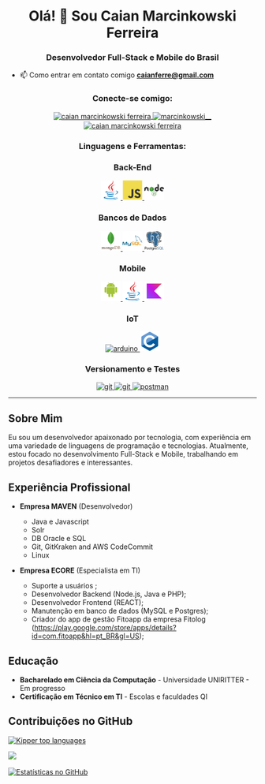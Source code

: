 <h1 align="center">Olá! 👋 Sou Caian Marcinkowski Ferreira</h1>
<h3 align="center">Desenvolvedor Full-Stack e Mobile do Brasil</h3>

- 📫 Como entrar em contato comigo **caianferre@gmail.com**

<h3 align="center">Conecte-se comigo:</h3>
<p align="center">
  <a href="https://stackoverflow.com/users/caian-marcinkowski-ferreira" target="blank">
    <img align="center" src="https://raw.githubusercontent.com/rahuldkjain/github-profile-readme-generator/master/src/images/icons/Social/stack-overflow.svg" alt="caian marcinkowski ferreira" height="30" width="40" />
  </a>
  <a href="https://instagram.com/marcinkowski__" target="blank">
    <img align="center" src="https://raw.githubusercontent.com/rahuldkjain/github-profile-readme-generator/master/src/images/icons/Social/instagram.svg" alt="marcinkowski__" height="30" width="40" />
  </a>
  <a href="https://www.linkedin.com/in/caian-marcinkowski-ferreira-bb541a137/" target="blank">
    <img align="center" src="https://raw.githubusercontent.com/rahuldkjain/github-profile-readme-generator/master/src/images/icons/Social/linked-in-alt.svg" alt="caian marcinkowski ferreira" height="30" width="40" />
  </a>
</p>

<h3 align="center">Linguagens e Ferramentas:</h3>
<p align="center">
  <h3 align="center">Back-End</h3>
  <p align="center"> 
    <a href="https://www.java.com" target="_blank" rel="noreferrer"> 
      <img src="https://raw.githubusercontent.com/devicons/devicon/master/icons/java/java-original.svg" alt="java" width="40" height="40"/> 
    </a> 
    <a href="https://developer.mozilla.org/en-US/docs/Web/JavaScript" target="_blank" rel="noreferrer"> 
      <img src="https://raw.githubusercontent.com/devicons/devicon/master/icons/javascript/javascript-original.svg" alt="javascript" width="40" height="40"/> 
    </a> 
    <a href="https://nodejs.org" target="_blank" rel="noreferrer"> 
      <img src="https://raw.githubusercontent.com/devicons/devicon/master/icons/nodejs/nodejs-original-wordmark.svg" alt="nodejs" width="40" height="40"/> 
    </a> 
  </p>
  
  <h3 align="center">Bancos de Dados</h3>
  <p align="center"> 
    <a href="https://www.mongodb.com/" target="_blank" rel="noreferrer"> 
      <img src="https://raw.githubusercontent.com/devicons/devicon/master/icons/mongodb/mongodb-original-wordmark.svg" alt="mongodb" width="40" height="40"/> 
    </a> 
    <a href="https://www.mysql.com/" target="_blank" rel="noreferrer"> 
      <img src="https://raw.githubusercontent.com/devicons/devicon/master/icons/mysql/mysql-original-wordmark.svg" alt="mysql" width="40" height="40"/> 
    </a> 
    <a href="https://www.postgresql.org" target="_blank" rel="noreferrer"> 
      <img src="https://raw.githubusercontent.com/devicons/devicon/master/icons/postgresql/postgresql-original-wordmark.svg" alt="postgresql" width="40" height="40"/> 
    </a> 
  </p>     
  
  <h3 align="center">Mobile</h3>   
  <p align="center"> 
    <a href="https://developer.android.com" target="_blank" rel="noreferrer"> 
      <img src="https://raw.githubusercontent.com/devicons/devicon/master/icons/android/android-original-wordmark.svg" alt="android" width="40" height="40"/> 
    </a> 
    <a href="https://www.java.com" target="_blank" rel="noreferrer"> 
      <img src="https://raw.githubusercontent.com/devicons/devicon/master/icons/java/java-original.svg" alt="java" width="40" height="40"/> 
    </a> 
    <a href="https://kotlinlang.org/" target="_blank" rel="noreferrer"> 
      <img src="https://raw.githubusercontent.com/devicons/devicon/master/icons/kotlin/kotlin-original.svg" alt="kotlin" width="40" height="40"/> 
    </a> 
  </p>
  
  <h3 align="center">IoT</h3>
  <p align="center"> 
    <a href="https://www.arduino.cc/" target="_blank" rel="noreferrer"> 
      <img src="https://cdn.worldvectorlogo.com/logos/arduino-1.svg" alt="arduino" width="40" height="40"/> 
    </a> 
    <a href="https://www.cprogramming.com/" target="_blank" rel="noreferrer"> 
      <img src="https://raw.githubusercontent.com/devicons/devicon/master/icons/c/c-original.svg" alt="c" width="40" height="40"/> 
    </a> 
  </p>
  
  <h3 align="center">Versionamento e Testes</h3>
  <p align="center"> 
    <a href="https://github.com/" target="_blank" rel="noreferrer"> 
      <img src="https://www.vectorlogo.zone/logos/github/github-tile.svg" alt="git" width="40" height="40"/> 
    </a> 
    <a href="https://git-scm.com/" target="_blank" rel="noreferrer"> 
      <img src="https://www.vectorlogo.zone/logos/git-scm/git-scm-icon.svg" alt="git" width="40" height="40"/> 
    </a> 
    <a href="https://postman.com" target="_blank" rel="noreferrer"> 
      <img src="https://www.vectorlogo.zone/logos/getpostman/getpostman-icon.svg" alt="postman" width="40" height="40"/> 
    </a> 
  </p>
</p>

---

## Sobre Mim

Eu sou um desenvolvedor apaixonado por tecnologia, com experiência em uma variedade de linguagens de programação e tecnologias. Atualmente, estou focado no desenvolvimento Full-Stack e Mobile, trabalhando em projetos desafiadores e interessantes.

## Experiência Profissional

- **Empresa MAVEN** (Desenvolvedor)
  * Java e Javascript
  * Solr
  * DB Oracle e SQL
  * Git, GitKraken and AWS CodeCommit
  * Linux

- **Empresa ECORE** (Especialista em TI)
  * Suporte a usuários ;
  * Desenvolvedor Backend (Node.js, Java e PHP);
  * Desenvolvedor Frontend (REACT);
  * Manutenção em banco de dados (MySQL e Postgres);
  * Criador do app de gestão Fitoapp da empresa Fitolog (https://play.google.com/store/apps/details?id=com.fitoapp&hl=pt_BR&gl=US);

## Educação

- **Bacharelado em Ciência da Computação** - Universidade UNIRITTER - Em progresso
- **Certificação em Técnico em TI** - Escolas e faculdades QI 

## Contribuições no GitHub

[![Kipper top languages](https://github-readme-stats.vercel.app/api/top-langs/?username=CaianMarcinkowski&theme=blue-white)](https://github.com/anuraghazra/github-readme-stats)

<img height="160em" src="https://github-readme-stats.vercel.app/api/top-langs/?username=CaianMarcinkowski&layout=compact&langs_count=7&theme=tokyonight"/>

[![Estatísticas no GitHub](https://github-readme-stats.vercel.app/api?username=CaianMarcinkowski&show_icons=true&locale=en)](https://github.com/CaianMarcinkowski)
<br>

